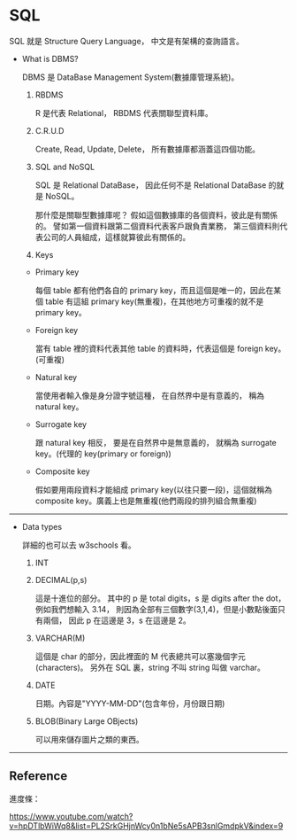 # SQL

SQL 就是 Structure Query Language，
中文是有架構的查詢語言。

- What is DBMS?

  DBMS 是 DataBase Management System(數據庫管理系統)。

  1. RBDMS

     R 是代表 Relational，
     RBDMS 代表關聯型資料庫。

  2. C.R.U.D

     Create, Read, Update, Delete，
     所有數據庫都涵蓋這四個功能。

  3. SQL and NoSQL

     SQL 是 Relational DataBase，
     因此任何不是 Relational DataBase 的就是 NoSQL。

     那什麼是關聯型數據庫呢？
     假如這個數據庫的各個資料，彼此是有關係的。
     譬如第一個資料跟第二個資料代表客戶跟負責業務，
     第三個資料則代表公司的人員組成，這樣就算彼此有關係的。

  4. Keys

  - Primary key

    每個 table 都有他們各自的 primary key，而且這個是唯一的，因此在某個 table 有這組 primary key(無重複)，在其他地方可重複的就不是 primary key。

  - Foreign key

    當有 table 裡的資料代表其他 table 的資料時，代表這個是 foreign key。(可重複)

  - Natural key

    當使用者輸入像是身分證字號這種，
    在自然界中是有意義的，
    稱為 natural key。

  - Surrogate key

    跟 natural key 相反，
    要是在自然界中是無意義的，
    就稱為 surrogate key。(代理的 key(primary or foreign))

  - Composite key

    假如要用兩段資料才能組成 primary key(以往只要一段)，這個就稱為 composite key。廣義上也是無重複(他們兩段的排列組合無重複)

---

- Data types

  詳細的也可以去 w3schools 看。

  1. INT

  2. DECIMAL(p,s)

     這是十進位的部分。
     其中的 p 是 total digits，s 是 digits after the dot，
     例如我們想輸入 3.14，
     則因為全部有三個數字(3,1,4)，但是小數點後面只有兩個，
     因此 p 在這邊是 3，s 在這邊是 2。

  3. VARCHAR(M)

     這個是 char 的部分，因此裡面的 M 代表總共可以塞幾個字元(characters)。
     另外在 SQL 裏，string 不叫 string 叫做 varchar。

  4. DATE

     日期。內容是"YYYY-MM-DD"(包含年份，月份跟日期)

  5. BLOB(Binary Large OBjects)

     可以用來儲存圖片之類的東西。

---

## Reference

進度條：

https://www.youtube.com/watch?v=hpDTlbWiWq8&list=PL2SrkGHjnWcy0n1bNe5sAPB3snlGmdpkV&index=9
